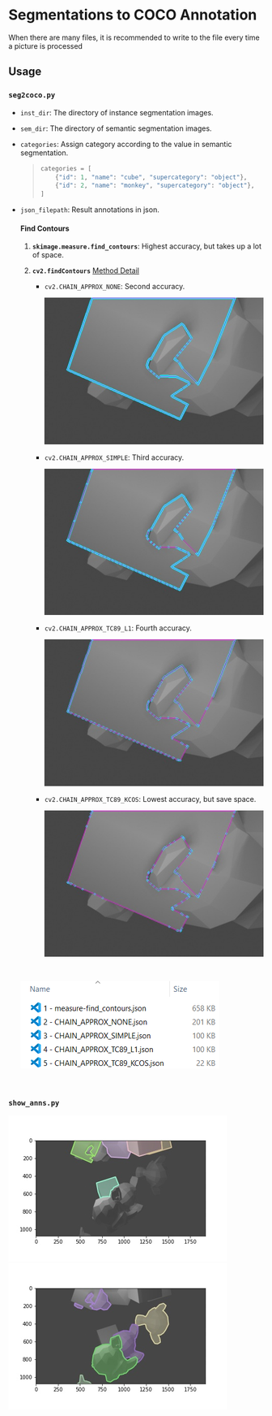 # Segmentations to COCO Annotation
When there are many files, it is recommended to write to the file every time a picture is processed

## Usage
### `seg2coco.py`
- `inst_dir`: The directory of instance segmentation images.  

- `sem_dir`: The directory of semantic segmentation images.

- `categories`: Assign category according to the value in semantic segmentation.
    > ```python 
    > categories = [
    >     {"id": 1, "name": "cube", "supercategory": "object"},
    >     {"id": 2, "name": "monkey", "supercategory": "object"},
    > ]  
    > ```

- `json_filepath`: Result annotations in json.

    #### Find Contours

    1. **`skimage.measure.find_contours`**: Highest accuracy, but takes up a lot of space. 


    2. **`cv2.findContours`**
    [Method Detail](https://vovkos.github.io/doxyrest-showcase/opencv/sphinx_rtd_theme/enum_cv_ContourApproximationModes.html#doxid-d3-dc0-group-imgproc-shape-1gga4303f45752694956374734a03c54d5ffaf7d9a3582d021d5dadcb0e37201a62f8)

        - `cv2.CHAIN_APPROX_NONE`: Second accuracy. 
         
            ![](docs/images/2-CHAIN_APPROX_NONE.jpg) 
        
        - `cv2.CHAIN_APPROX_SIMPLE`: Third accuracy. 
         
            ![](docs/images/3-CHAIN_APPROX_SIMPLE.jpg) 
        
        - `cv2.CHAIN_APPROX_TC89_L1`: Fourth accuracy. 
         
            ![](docs/images/4-CHAIN_APPROX_TC89_L1.jpg) 
        
        - `cv2.CHAIN_APPROX_TC89_KCOS`: Lowest accuracy, but save space. 
         
            ![](docs/images/5-CHAIN_APPROX_TC89_KCOS.jpg) 
        
    <br /> 
    
    ![Compare](docs/images/find_contours.png)

    
    <br />

### `show_anns.py`
![Cube](docs/images/cube.jpg)
![Monkey](docs/images/monkey.jpg)
